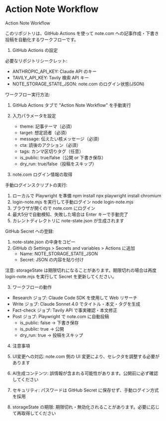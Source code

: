 # Action Note Workflow


Action Note Workflow

このリポジトリは、GitHub Actions を使って note.com への記事作成・下書き投稿を自動化するワークフローです。

1. GitHub Actions の設定

必要なリポジトリシークレット:
- ANTHROPIC_API_KEY: Claude API のキー
- TAVILY_API_KEY: Tavily 検索 API キー
- NOTE_STORAGE_STATE_JSON: note.com のログイン状態(JSON)

ワークフロー実行方法:
1. GitHub Actions タブで "Action Note Workflow" を手動実行
2. 入力パラメータを設定
   - theme: 記事テーマ（必須）
   - target: 想定読者（必須）
   - message: 伝えたい核メッセージ（必須）
   - cta: 読後のアクション（必須）
   - tags: カンマ区切りタグ（任意）
   - is_public: true/false（公開 or 下書き保存）
   - dry_run: true/false（投稿をスキップ）

2. note.com ログイン情報の取得

手動ログインスクリプトの実行:
1. ローカルで Playwright を準備
   npm install
   npx playwright install chromium
2. login-note.mjs を実行して手動ログイン
   node login-note.mjs
3. ブラウザが開くので note.com にログイン
4. 最大5分で自動検知、失敗した場合は Enter キーで手動完了
5. カレントディレクトリに note-state.json が生成されます

GitHub Secret への登録:
1. note-state.json の中身をコピー
2. GitHub の Settings > Secrets and variables > Actions に追加
   - Name: NOTE_STORAGE_STATE_JSON
   - Secret: JSON の内容を貼り付け

注意:
storageState は期限切れになることがあります。期限切れの場合は再度 login-note.mjs を実行して Secret を更新してください。

3. ワークフローの動作

- Research ジョブ: Claude Code SDK を使用して Web リサーチ
- Write ジョブ: Claude Sonnet 4.0 でタイトル・本文・タグを生成
- Fact-check ジョブ: Tavily API で事実確認・本文修正
- Post ジョブ: Playwright で note.com に自動投稿
   - is_public: false → 下書き保存
   - is_public: true → 公開
   - dry_run: true → 投稿をスキップ

4. 注意事項

1. UI変更への対応: note.com 側の UI 変更により、セレクタを調整する必要があります
2. AI生成コンテンツ: 誤情報が含まれる可能性があります。公開前に必ず確認してください
3. セキュリティ: パスワードは GitHub Secret に保存せず、手動ログイン方式を採用
4. storageState の期限: 期限切れ・無効化されることがあります。必要に応じて再取得してください
